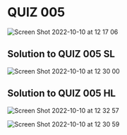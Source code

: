# QUIZ 005

![Screen Shot 2022-10-10 at 12 17 06](https://user-images.githubusercontent.com/111819437/194794747-7c22bc5e-ce19-4057-a017-14ac9679ccb8.png)


## Solution to QUIZ 005 SL

![Screen Shot 2022-10-10 at 12 30 00](https://user-images.githubusercontent.com/111819437/194795564-dfacc78a-17d8-4ccf-93e7-c5a02384f652.png)


## Solution to QUIZ 005 HL
![Screen Shot 2022-10-10 at 12 32 57](https://user-images.githubusercontent.com/111819437/194795922-fe35e6a3-1565-49a9-8773-979b878d8e9e.png)

![Screen Shot 2022-10-10 at 12 30 59](https://user-images.githubusercontent.com/111819437/194795935-1d500a87-60bc-48d4-afe4-652b363b9af9.png)



